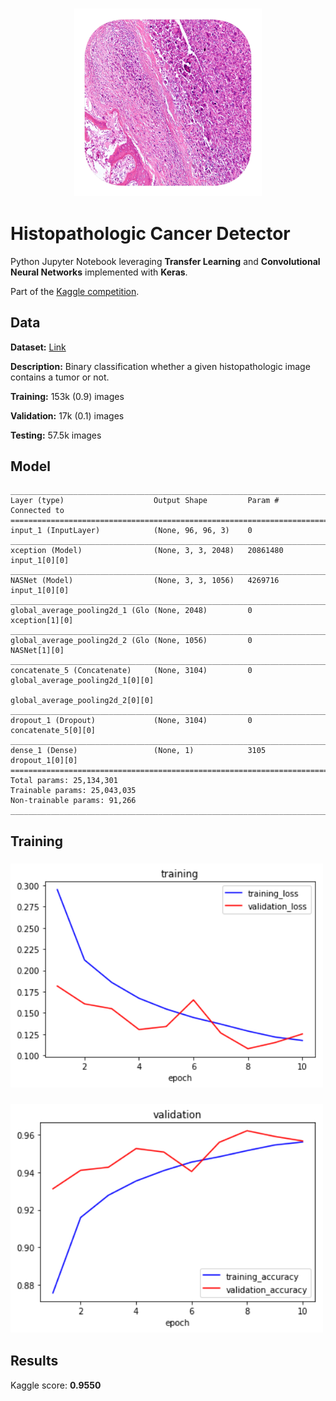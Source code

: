 <h3 align="center">
  <img src="assets/histopathologic_cancer_detector_icon_web.png" width="300">
</h3>


# Histopathologic Cancer Detector

Python Jupyter Notebook leveraging **Transfer Learning**  and **Convolutional Neural Networks** implemented with **Keras**. 

Part of the [Kaggle competition](https://www.kaggle.com/c/histopathologic-cancer-detection). 


## Data

**Dataset:** [Link](https://www.kaggle.com/c/histopathologic-cancer-detection/data)

**Description:** Binary classification whether a given histopathologic image contains a tumor or not.

**Training:** 153k (0.9) images

**Validation:** 17k (0.1) images

**Testing:** 57.5k images


## Model
	__________________________________________________________________________________________________
	Layer (type)                    Output Shape         Param #     Connected to                     
	==================================================================================================
	input_1 (InputLayer)            (None, 96, 96, 3)    0                                            
	__________________________________________________________________________________________________
	xception (Model)                (None, 3, 3, 2048)   20861480    input_1[0][0]                    
	__________________________________________________________________________________________________
	NASNet (Model)                  (None, 3, 3, 1056)   4269716     input_1[0][0]                    
	__________________________________________________________________________________________________
	global_average_pooling2d_1 (Glo (None, 2048)         0           xception[1][0]                   
	__________________________________________________________________________________________________
	global_average_pooling2d_2 (Glo (None, 1056)         0           NASNet[1][0]                     
	__________________________________________________________________________________________________
	concatenate_5 (Concatenate)     (None, 3104)         0           global_average_pooling2d_1[0][0] 
	                                                                 global_average_pooling2d_2[0][0] 
	__________________________________________________________________________________________________
	dropout_1 (Dropout)             (None, 3104)         0           concatenate_5[0][0]              
	__________________________________________________________________________________________________
	dense_1 (Dense)                 (None, 1)            3105        dropout_1[0][0]                  
	==================================================================================================
	Total params: 25,134,301
	Trainable params: 25,043,035
	Non-trainable params: 91,266
	__________________________________________________________________________________________________


## Training

<h3>
  <img src="assets/training.png" width="500">
</h3>

<h3>
  <img src="assets/validation.png" width="500">
</h3>

## Results

Kaggle score: **0.9550**


